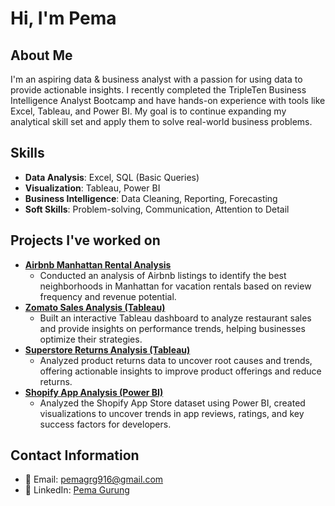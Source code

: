 # Hi, I'm Pema 

## About Me
I'm an aspiring data & business analyst with a passion for using data to provide actionable insights. I recently completed the TripleTen Business Intelligence Analyst Bootcamp and have hands-on experience with tools like Excel, Tableau, and Power BI. My goal is to continue expanding my analytical skill set and apply them to solve real-world business problems.

## Skills
- **Data Analysis**: Excel, SQL (Basic Queries)
- **Visualization**: Tableau, Power BI
- **Business Intelligence**: Data Cleaning, Reporting, Forecasting
- **Soft Skills**: Problem-solving, Communication, Attention to Detail

## Projects I've worked on
- **[Airbnb Manhattan Rental Analysis](https://github.com/yourusername/airbnb-analysis)**
    - Conducted an analysis of Airbnb listings to identify the best neighborhoods in Manhattan for vacation rentals based on review frequency and revenue potential.
- **[Zomato Sales Analysis (Tableau)](https://public.tableau.com/views/Book2_17454678576350/ZomatoSalesAnalysisReport?:language=en-US&:sid=&:redirect=auth&:display_count=n&:origin=viz_share_link)**
    - Built an interactive Tableau dashboard to analyze restaurant sales and provide insights on performance trends, helping businesses optimize their strategies.
- **[Superstore Returns Analysis (Tableau)](https://public.tableau.com/views/Book1_17431293804840/ReturnRatebyCategory?:language=en-US&:sid=&:redirect=auth&:display_count=n&:origin=viz_share_link)**
    - Analyzed product returns data to uncover root causes and trends, offering actionable insights to improve product offerings and reduce returns.
- **[Shopify App Analysis (Power BI)](https://github.com/yourusername/shopify-app-analysis)**
    - Analyzed the Shopify App Store dataset using Power BI, created visualizations to uncover trends in app reviews, ratings, and key success factors for developers.

      

## Contact Information
- 📧 Email: [pemagrg916@gmail.com](mailto:pemagrg916@gmail.com)
- 💼 LinkedIn: [Pema Gurung](https://www.linkedin.com/in/pema-gurung)

